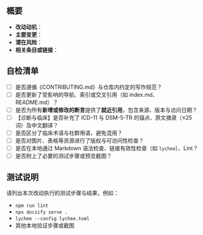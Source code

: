 ## 概要

- **改动动机**：
- **主要变更**：
- **潜在风险**：
- **相关条目或链接**：

## 自检清单

- [ ] 是否遵循《CONTRIBUTING.md》与仓库内约定的写作规范？
- [ ] 是否更新了受影响的导航、索引或交叉引用（如 index.md、README.md）？
- [ ] 是否为所有**新增或修改的断言**提供了**就近引用**，包含来源、版本与访问日期？
- [ ] 【诊断与临床】是否补充了 ICD-11 与 DSM-5-TR 的锚点、原文摘录（≤25 词）及中文翻译？
- [ ] 是否区分了临床术语与社群用语，避免混用？
- [ ] 是否对图片、表格等资源进行了版权与可访问性检查？
- [ ] 是否在本地通过 Markdown 语法检查、链接有效性检查（如 `lychee`）、Lint？
- [ ] 是否附上了必要的测试步骤或预览截图？

## 测试说明

请列出本次改动执行的测试步骤与结果，例如：

- `npm run lint`
- `npx docsify serve .`
- `lychee --config lychee.toml`
- 其他本地验证步骤或截图
